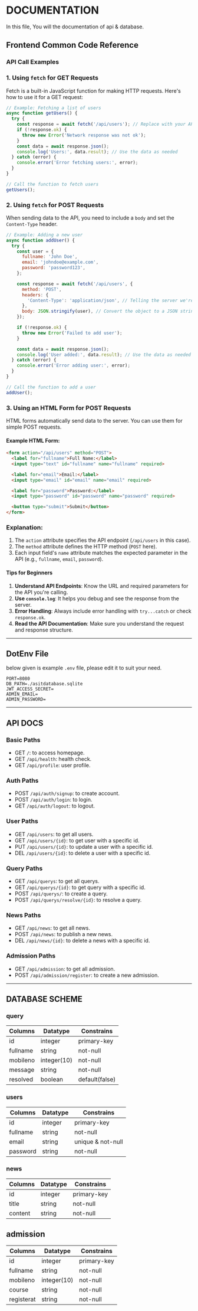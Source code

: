 # DOCUMENTATION

In this file, You will the documentation of api & database.

## Frontend Common Code Reference

### API Call Examples

### 1. Using `fetch` for GET Requests
Fetch is a built-in JavaScript function for making HTTP requests. Here's how to use it for a GET request:

```javascript
// Example: Fetching a list of users
async function getUsers() {
  try {
    const response = await fetch('/api/users'); // Replace with your API endpoint
    if (!response.ok) {
      throw new Error('Network response was not ok');
    }
    const data = await response.json();
    console.log('Users:', data.result); // Use the data as needed
  } catch (error) {
    console.error('Error fetching users:', error);
  }
}

// Call the function to fetch users
getUsers();
```

### 2. Using `fetch` for POST Requests
When sending data to the API, you need to include a `body` and set the `Content-Type` header.

```javascript
// Example: Adding a new user
async function addUser() {
  try {
    const user = {
      fullname: 'John Doe',
      email: 'johndoe@example.com',
      password: 'password123',
    };

    const response = await fetch('/api/users', {
      method: 'POST',
      headers: {
        'Content-Type': 'application/json', // Telling the server we're sending JSON
      },
      body: JSON.stringify(user), // Convert the object to a JSON string
    });

    if (!response.ok) {
      throw new Error('Failed to add user');
    }

    const data = await response.json();
    console.log('User added:', data.result); // Use the data as needed
  } catch (error) {
    console.error('Error adding user:', error);
  }
}

// Call the function to add a user
addUser();
```

### 3. Using an HTML Form for POST Requests
HTML forms automatically send data to the server. You can use them for simple POST requests.

#### Example HTML Form:
```html
<form action="/api/users" method="POST">
  <label for="fullname">Full Name:</label>
  <input type="text" id="fullname" name="fullname" required>

  <label for="email">Email:</label>
  <input type="email" id="email" name="email" required>

  <label for="password">Password:</label>
  <input type="password" id="password" name="password" required>

  <button type="submit">Submit</button>
</form>
```

### Explanation:
1. The `action` attribute specifies the API endpoint (`/api/users` in this case).
2. The `method` attribute defines the HTTP method (`POST` here).
3. Each input field's `name` attribute matches the expected parameter in the API (e.g., `fullname`, `email`, `password`).

#### Tips for Beginners
1. **Understand API Endpoints**: Know the URL and required parameters for the API you're calling.
2. **Use `console.log`**: It helps you debug and see the response from the server.
3. **Error Handling**: Always include error handling with `try...catch` or check `response.ok`.
4. **Read the API Documentation**: Make sure you understand the request and response structure.

---

## DotEnv File

below given is example `.env` file,
please edit it to suit your need.

```
PORT=8080
DB_PATH=./asitdatabase.sqlite
JWT_ACCESS_SECRET=
ADMIN_EMAIL=
ADMIN_PASSWORD=
```

---

## API DOCS

### Basic Paths

- GET `/`: to access homepage.
- GET `/api/health`: health check.
- GET `/api/profile`: user profile.

### Auth Paths

- POST `/api/auth/signup`: to create account.
- POST `/api/auth/login`: to login.
- GET `/api/auth/logout`: to logout.

### User Paths

- GET `/api/users`: to get all users.
- GET `/api/users/{id}`: to get user with a specific id.
- PUT `/api/users/{id}`: to update a user with a specific id.
- DEL `/api/users/{id}`: to delete a user with a specific id.

### Query Paths

- GET `/api/querys`: to get all querys.
- GET `/api/querys/{id}`: to get query with a specific id.
- POST `/api/querys/`: to create a query.
- POST `/api/querys/resolve/{id}`: to resolve a query.

### News Paths

- GET `/api/news`: to get all news.
- POST `/api/news`: to publish a new news.
- DEL `/api/news/{id}`: to delete a news with a specific id.

### Admission Paths

- GET `/api/admission`: to get all admission.
- POST `/api/admission/register`: to create a new admission.

---

##  DATABASE SCHEME

### query

| Columns  | Datatype    | Constrains        |
| -------- | ----------- | ----------------- |
| id       | integer     | primary-key       |
| fullname | string      | not-null          |
| mobileno | integer(10) | not-null          |
| message  | string      | not-null          |
| resolved | boolean     | default(false)    |

### users

| Columns  | Datatype    | Constrains        |
| -------- | ----------- | ----------------- |
| id       | integer     | primary-key       |
| fullname | string      | not-null          |
| email    | string      | unique & not-null |
| password | string      | not-null          |

### news

| Columns  | Datatype    | Constrains        |
| -------- | ----------- | ----------------- |
| id       | integer     | primary-key       |
| title    | string      | not-null          |
| content  | string      | not-null          |

## admission

| Columns    | Datatype    | Constrains        |
| ---------- | ----------- | ----------------- |
| id         | integer     | primary-key       |
| fullname   | string      | not-null          |
| mobileno   | integer(10) | not-null          |
| course     | string      | not-null          |
| registerat | string      | not-null          |
